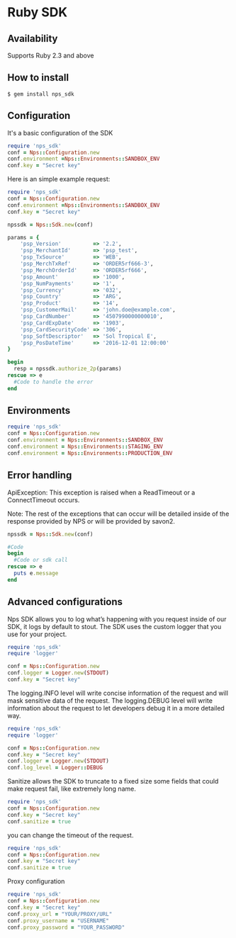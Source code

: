 #  Ruby SDK
 

## Availability
Supports Ruby 2.3 and above


## How to install

```shell_session
$ gem install nps_sdk
```

## Configuration

It's a basic configuration of the SDK

```ruby
require 'nps_sdk'
conf = Nps::Configuration.new
conf.environment =Nps::Environments::SANDBOX_ENV
conf.key = "Secret key"
```

Here is an simple example request:

```ruby
require 'nps_sdk'
conf = Nps::Configuration.new
conf.environment =Nps::Environments::SANDBOX_ENV
conf.key = "Secret key"

npssdk = Nps::Sdk.new(conf)

params = {
    'psp_Version'          => '2.2',
    'psp_MerchantId'       => 'psp_test',
    'psp_TxSource'         => 'WEB',
    'psp_MerchTxRef'       => 'ORDER5rf666-3',
    'psp_MerchOrderId'     => 'ORDER5rf666',
    'psp_Amount'           => '1000',
    'psp_NumPayments'      => '1',
    'psp_Currency'         => '032',
    'psp_Country'          => 'ARG',
    'psp_Product'          => '14',
    'psp_CustomerMail'     => 'john.doe@example.com',
    'psp_CardNumber'       => '4507990000000010',
    'psp_CardExpDate'      => '1903',
    'psp_CardSecurityCode' => '306',
    'psp_SoftDescriptor'   => 'Sol Tropical E',
    'psp_PosDateTime'      => '2016-12-01 12:00:00'
}

begin
  resp = npssdk.authorize_2p(params)
rescue => e
  #Code to handle the error
end
```

## Environments

```ruby
require 'nps_sdk'
conf = Nps::Configuration.new
conf.environment = Nps::Environments::SANDBOX_ENV
conf.environment = Nps::Environments::STAGING_ENV
conf.environment = Nps::Environments::PRODUCTION_ENV
```

## Error handling

ApiException: This exception is raised when a ReadTimeout or a ConnectTimeout occurs.

Note: The rest of the exceptions that can occur will be detailed inside of the response provided by NPS or will be provided by savon2.

```ruby
npssdk = Nps::Sdk.new(conf)

#Code
begin
  #Code or sdk call
rescue => e
  puts e.message
end
```

## Advanced configurations

Nps SDK allows you to log what’s happening with you request inside of our SDK, it logs by default to stout.
The SDK uses the custom logger that you use for your project.

```ruby
require 'nps_sdk'
require 'logger'

conf = Nps::Configuration.new
conf.logger = Logger.new(STDOUT)
conf.key = "Secret key"
```

The logging.INFO level will write concise information of the request and will mask sensitive data of the request. 
The logging.DEBUG level will write information about the request to let developers debug it in a more detailed way.

```ruby
require 'nps_sdk'
require 'logger'

conf = Nps::Configuration.new
conf.key = "Secret key"
conf.logger = Logger.new(STDOUT)
conf.log_level = Logger::DEBUG
```

Sanitize allows the SDK to truncate to a fixed size some fields that could make request fail, like extremely long name.

```ruby
require 'nps_sdk'
conf = Nps::Configuration.new
conf.key = "Secret key"
conf.sanitize = true
```

you can change the timeout of the request.

```ruby
require 'nps_sdk'
conf = Nps::Configuration.new
conf.key = "Secret key"
conf.sanitize = true
```

Proxy configuration

```ruby
require 'nps_sdk'
conf = Nps::Configuration.new
conf.key = "Secret key"
conf.proxy_url = "YOUR/PROXY/URL"
conf.proxy_username = "USERNAME"
conf.proxy_password = "YOUR_PASSWORD"
```